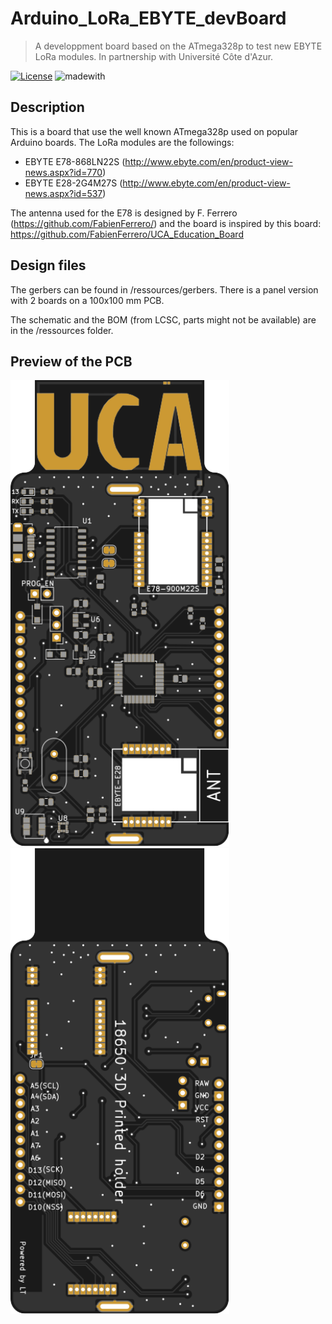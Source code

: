 # Arduino_LoRa_EBYTE_devBoard
> A developpment board based on the ATmega328p to test new EBYTE LoRa modules. In partnership with Université Côte d'Azur.

[![License](http://img.shields.io/:license-mit-blue.svg)](http://doge.mit-license.org)
![madewith](https://img.shields.io/badge/made%20with-KiCad-blue)


## Description
This is a board that use the well known ATmega328p used on popular Arduino boards. The LoRa modules are the followings:
  - EBYTE E78-868LN22S (http://www.ebyte.com/en/product-view-news.aspx?id=770)
  - EBYTE E28-2G4M27S (http://www.ebyte.com/en/product-view-news.aspx?id=537)

The antenna used for the E78 is designed by F. Ferrero (https://github.com/FabienFerrero/) and the board is inspired by this board: https://github.com/FabienFerrero/UCA_Education_Board

## Design files
The gerbers can be found in /ressources/gerbers. There is a panel version with 2 boards on a 100x100 mm PCB.

The schematic and the BOM (from LCSC, parts might not be available) are in the /ressources folder.

## Preview of the PCB

<p>
  <img src="img/top.svg" alt="drawing" width="350"/>
  <img src="img/bottom.svg" alt="drawing" width="350"/>
</p>
